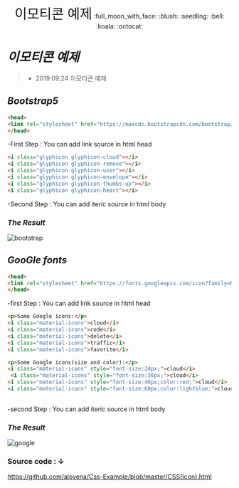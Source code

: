 <p align="center">
  <span style="font-size:30px">이모티콘 예제</span>
:full_moon_with_face: :blush: :seedling: :bell: :koala: :octocat:  
</p>  

# *이모티콘 예제*
>+ 2019.09.24 이모티콘 예제  

## *Bootstrap5*
```html
<head>
<link rel="stylesheet" href="https://maxcdn.bootstrapcdn.com/bootstrap/3.3.7/css/bootstrap.min.css">
</head>
```
-First Step : You can add link source in html head  
```html
<i class="glyphicon glyphicon-cloud"></i>
<i class="glyphicon glyphicon-remove"></i>
<i class="glyphicon glyphicon-user"></i>
<i class="glyphicon glyphicon-envelope"></i>
<i class="glyphicon glyphicon-thumbs-up"></i>
<i class="glyphicon glyphicon-heart"></i>
```
-Second Step : You can add iteric source in html body
  
### *The Result*
![bootstrap](https://user-images.githubusercontent.com/32647144/65471612-c0163c00-deaa-11e9-89c4-79d75120d6af.png)  
## *GooGle fonts*
```html
<head>
<link rel="stylesheet" href="https://fonts.googleapis.com/icon?family=Material+Icons">
</head>
```
-first Step : You can add link source in html head
```html
<p>Some Google icons:</p>
<i class="material-icons">cloud</i>
<i class="material-icons">code</i>
<i class="material-icons">delete</i>
<i class="material-icons">traffic</i>
<i class="material-icons">favorite</i>

<p>Some Google icons(size and color):</p>
<i class="material-icons" style="font-size:24px;">cloud</i>
 <i class="material-icons" style="font-size:36px;">cloud</i>
<i class="material-icons" style="font-size:48px;color:red;">cloud</i>
<i class="material-icons" style="font-size:60px;color:lightblue;">cloud</i>
    
```
-second Step : You can add iteric source in html body
  
### *The Result*
![google](https://user-images.githubusercontent.com/32647144/65471613-c0163c00-deaa-11e9-958f-8b4efd1ba97f.png)

### Source code : ↓
<https://github.com/alovena/Css-Example/blob/master/CSS(Icon).html>
